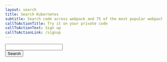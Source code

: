 ```yaml
---
layout: search
title: Search Kubernetes
subtitle: Search code across webpack and 75 of the most popular webpack plugins
callToActionTitle: Try it on your private code
callToActionText: Sign up
callToActionLink: /signup
---
```


<form onsubmit="return post();" class="cf">
    <div class="search-input">
        <input type="text" name="search" id="search_box" />
        <div class="word-match filter-icon"><div class="inner-icon"></div></div>
        <div class="case-sensitive filter-icon"><div class="inner-icon"></div></div>
        <div class="regex filter-icon"><div class="inner-icon"></div></div>
    </div>
    <input type="submit" value="Search" id="search_submit" />
</form>

<script type="text/javascript">

var post = function() { 
    var value = document.getElementById('search_box').value;
    var search = {
        pattern: value,
        repositories: [
            "github.com/kubernetes/kubernetes",
            "github.com/golang/go"
        ]
    };
    window.location = "/?search=" + JSON.stringify(search); 
    return false; 
}

</script>